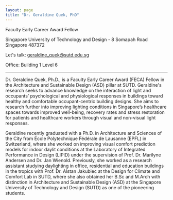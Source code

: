 ```yaml
---
layout: page
title: "Dr. Geraldine Quek, PhD"
---
```


Faculty Early Career Award Fellow

Singapore University of Technology and Design - 8 Somapah Road Singapore 487372

Let's talk: geraldine_quek@sutd.edu.sg

Office: Building 1 Level 6

---

Dr. Geraldine Quek, Ph.D., is a Faculty Early Career Award (FECA) Fellow in the Architecture and Sustainable Design (ASD) pillar at SUTD. Geraldine's research seeks to advance knowledge on the interaction of light and occupants’ psychological and physiological responses in buildings toward healthy and comfortable occupant-centric building designs. She aims to research further into improving lighting conditions in Singapore’s healthcare spaces towards improved well-being, recovery rates and stress restoration for patients and healthcare workers through visual and non-visual light responses. 

Geraldine recently graduated with a Ph.D. in Architecture and Sciences of the City from École Polytechnique Fédérale de Lausanne (EPFL) in Switzerland, where she worked on improving visual comfort prediction models for indoor daylit conditions at the Laboratory of Integrated Performance in Design (LIPID) under the supervision of Prof. Dr. Marilyne Andersen and Dr. Jan Wienold. Previously, she worked as a research assistant studying daylighting in office, residential and education buildings in the tropics with Prof. Dr. Alstan Jakubiec at the Design for Climate and Comfort Lab in SUTD, where she also obtained her B.Sc and M.Arch with distinction in Architecture and Sustainable Design (ASD) at the Singapore University of Technology and Design (SUTD) as one of the pioneering students. 